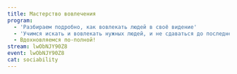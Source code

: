 ```yaml
---
title: Мастерство вовлечения
program:
  - 'Разбираем подробно, как вовлекать людей в своё видение'
  - 'Учимся искать и вовлекать нужных людей, и не сдаваться до последнего'
  - Вдохновляемся по-полной!
stream: lwObNJY90Z8
event: lwObNJY90Z8
cat: sociability
---
```

